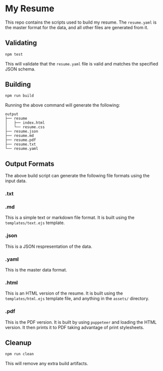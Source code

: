# My Resume

This repo contains the scripts used to build my resume. The `resume.yaml` is
the master format for the data, and all other files are generated from it.

## Validating

```sh
npm test
```

This will validate that the `resume.yaml` file is valid and matches the specified
JSON schema.

## Building

```sh
npm run build
```

Running the above command will generate the following:

```
output
├── resume
│   ├── index.html
│   └── resume.css
├── resume.json
├── resume.md
├── resume.pdf
├── resume.txt
└── resume.yaml
```

## Output Formats

The above build script can generate the following file formats using the input
data.

### .txt

### .md

This is a simple text or markdown file format. It is built using the `templates/text.ejs`
template.

### .json

This is a JSON respresentation of the data.

### .yaml

This is the master data format.

### .html

This is an HTML version of the resume. It is built using the `templates/html.ejs`
template file, and anything in the `assets/` directory.

### .pdf

This is the PDF version. It is built by using `puppeteer` and loading the HTML
version. It then prints it to PDF taking advantage of print stylesheets.

## Cleanup

```sh
npm run clean
```

This will remove any extra build artifacts.